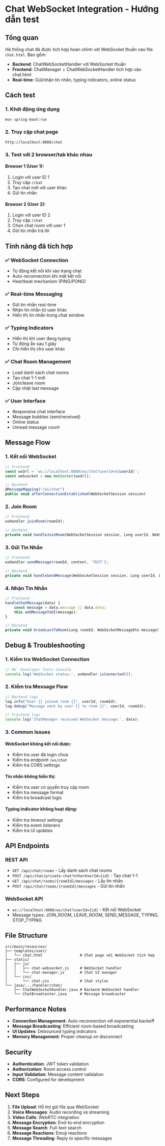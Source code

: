 # Chat WebSocket Integration - Hướng dẫn test

## Tổng quan

Hệ thống chat đã được tích hợp hoàn chỉnh với WebSocket thuần vào file `chat.html`. Bao gồm:

- **Backend**: ChatWebSocketHandler với WebSocket thuần
- **Frontend**: ChatManager + ChatWebSocketHandler tích hợp vào chat.html
- **Real-time**: Gửi/nhận tin nhắn, typing indicators, online status

## Cách test

### 1. Khởi động ứng dụng
```bash
mvn spring-boot:run
```

### 2. Truy cập chat page
```
http://localhost:8080/chat
```

### 3. Test với 2 browser/tab khác nhau

#### Browser 1 (User 1):
1. Login với user ID 1
2. Truy cập `/chat`
3. Tạo chat mới với user khác
4. Gửi tin nhắn

#### Browser 2 (User 2):
1. Login với user ID 2  
2. Truy cập `/chat`
3. Chọn chat room với user 1
4. Gửi tin nhắn trả lời

## Tính năng đã tích hợp

### ✅ **WebSocket Connection**
- Tự động kết nối khi vào trang chat
- Auto-reconnection khi mất kết nối
- Heartbeat mechanism (PING/PONG)

### ✅ **Real-time Messaging**
- Gửi tin nhắn real-time
- Nhận tin nhắn từ user khác
- Hiển thị tin nhắn trong chat window

### ✅ **Typing Indicators**
- Hiển thị khi user đang typing
- Tự động ẩn sau 1 giây
- Chỉ hiển thị cho user khác

### ✅ **Chat Room Management**
- Load danh sách chat rooms
- Tạo chat 1-1 mới
- Join/leave room
- Cập nhật last message

### ✅ **User Interface**
- Responsive chat interface
- Message bubbles (sent/received)
- Online status
- Unread message count

## Message Flow

### 1. **Kết nối WebSocket**
```javascript
// Frontend
const wsUrl = `ws://localhost:8080/ws/chat?userId=${userId}`;
const websocket = new WebSocket(wsUrl);

// Backend
@MessageMapping("/ws/chat")
public void afterConnectionEstablished(WebSocketSession session)
```

### 2. **Join Room**
```javascript
// Frontend
wsHandler.joinRoom(roomId);

// Backend
private void handleJoinRoom(WebSocketSession session, Long userId, WebSocketMessageDto message)
```

### 3. **Gửi Tin Nhắn**
```javascript
// Frontend
wsHandler.sendMessage(roomId, content, 'TEXT');

// Backend
private void handleSendMessage(WebSocketSession session, Long userId, WebSocketMessageDto message)
```

### 4. **Nhận Tin Nhắn**
```javascript
// Frontend
handleChatMessage(data) {
    const message = data.message || data.data;
    this.addMessageToUI(message);
}

// Backend
private void broadcastToRoom(Long roomId, WebSocketMessageDto message)
```

## Debug & Troubleshooting

### 1. **Kiểm tra WebSocket Connection**
```javascript
// Mở Developer Tools Console
console.log('WebSocket status:', wsHandler.isConnected());
```

### 2. **Kiểm tra Message Flow**
```javascript
// Backend logs
log.info("User {} joined room {}", userId, roomId);
log.debug("Message sent by user {} to room {}", userId, roomId);

// Frontend logs
console.log('ChatManager received WebSocket message:', data);
```

### 3. **Common Issues**

#### WebSocket không kết nối được:
- Kiểm tra user đã login chưa
- Kiểm tra endpoint `/ws/chat`
- Kiểm tra CORS settings

#### Tin nhắn không hiển thị:
- Kiểm tra user có quyền truy cập room
- Kiểm tra message format
- Kiểm tra broadcast logic

#### Typing indicator không hoạt động:
- Kiểm tra timeout settings
- Kiểm tra event listeners
- Kiểm tra UI updates

## API Endpoints

### REST API
- `GET /api/chat/rooms` - Lấy danh sách chat rooms
- `POST /api/chat/private-chat?otherUserId={id}` - Tạo chat 1-1
- `GET /api/chat/rooms/{roomId}/messages` - Lấy tin nhắn
- `POST /api/chat/rooms/{roomId}/messages` - Gửi tin nhắn

### WebSocket API
- `ws://localhost:8080/ws/chat?userId={id}` - Kết nối WebSocket
- Message types: JOIN_ROOM, LEAVE_ROOM, SEND_MESSAGE, TYPING, STOP_TYPING

## File Structure

```
src/main/resources/
├── templates/user/
│   └── chat.html                 # Chat page với WebSocket tích hợp
├── static/
│   ├── js/
│   │   ├── chat-websocket.js     # WebSocket handler
│   │   └── chat-manager.js       # Chat UI manager
│   └── css/
│       └── chat.css              # Chat styles
└── java/.../handler/chat/
    ├── ChatWebSocketHandler.java # Backend WebSocket handler
    └── ChatBroadcaster.java      # Message broadcaster
```

## Performance Notes

- **Connection Management**: Auto-reconnection với exponential backoff
- **Message Broadcasting**: Efficient room-based broadcasting
- **UI Updates**: Debounced typing indicators
- **Memory Management**: Proper cleanup on disconnect

## Security

- **Authentication**: JWT token validation
- **Authorization**: Room access control
- **Input Validation**: Message content validation
- **CORS**: Configured for development

## Next Steps

1. **File Upload**: Hỗ trợ gửi file qua WebSocket
2. **Voice Messages**: Audio recording và streaming
3. **Video Calls**: WebRTC integration
4. **Message Encryption**: End-to-end encryption
5. **Message Search**: Full-text search
6. **Message Reactions**: Emoji reactions
7. **Message Threading**: Reply to specific messages



